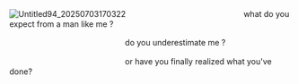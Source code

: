 
![Untitled94_20250703170322](https://github.com/user-attachments/assets/7c874a62-8eb5-41fe-89f4-ccb8402fe9ec)
ㅤㅤㅤㅤㅤㅤㅤㅤㅤㅤㅤㅤㅤㅤㅤㅤwhat do you expect from a man like me ?

ㅤㅤㅤㅤㅤㅤㅤㅤㅤㅤㅤㅤㅤㅤㅤㅤdo you underestimate me ?

ㅤㅤㅤㅤㅤㅤㅤㅤㅤㅤㅤㅤㅤㅤㅤㅤor have you finally realized what you've done?
